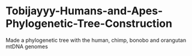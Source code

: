 # Tobijayyy-Humans-and-Apes-Phylogenetic-Tree-Construction
Made a phylogenetic tree with the human, chimp, bonobo and orangutan mtDNA genomes
